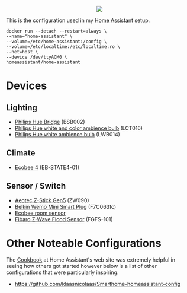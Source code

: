 <p align="center">
<img src="https://github.com/home-assistant/home-assistant-assets/blob/master/loading-screen.gif" />
</p>

This is the configuration used in my [Home Assistant](https://home-assistant.io/) setup.

```
docker run --detach --restart=always \
--name="home-assistant" \
--volume=/etc/home-assistant:/config \
--volume=/etc/localtime:/etc/localtime:ro \
--net=host \
--device /dev/ttyACM0 \
homeassistant/home-assistant
```

# Devices

## Lighting

* [Philips Hue Bridge](https://www2.meethue.com/en-us/p/hue-bridge/046677458478) (BSB002)
* [Philips Hue white and color ambience bulb](https://www2.meethue.com/en-us/p/hue-white-and-color-ambiance-single-bulb-e26/046677464486) (LCT016)
* [Philips Hue white ambience bulb](https://www2.meethue.com/en-us/p/hue-single-bulb-e26/046677461003) (LWB014)

## Climate

* [Ecobee 4](https://www.ecobee.com/ecobee4/) (EB-STATE4-01)

## Sensor / Switch

* [Aeotec Z-Stick Gen5](https://aeotec.com/z-wave-usb-stick) (ZW090)
* [Belkin Wemo Mini Smart Plug](https://www.belkin.com/us/p/P-F7C063/) (F7C063fc)
* [Ecobee room sensor](https://www.ecobee.com/room-sensors/)
* [Fibaro Z-Wave Flood Sensor](https://www.fibaro.com/en/products/flood-sensor/) (FGFS-101)

# Other Noteable Configurations

The [Cookbook](https://www.home-assistant.io/cookbook/) at Home Assistant's web site was extremely helpful in seeing how others got started however below is a list of other configurations that were particularly inspiring:

* https://github.com/klaasnicolaas/Smarthome-homeassistant-config


